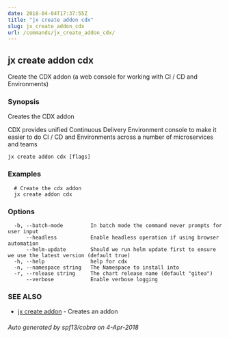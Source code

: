 ```yaml
---
date: 2018-04-04T17:37:55Z
title: "jx create addon cdx"
slug: jx_create_addon_cdx
url: /commands/jx_create_addon_cdx/
---
```

## jx create addon cdx

Create the CDX addon (a web console for working with CI / CD and Environments)

### Synopsis

Creates the CDX addon 

CDX provides unified Continuous Delivery Environment console to make it easier to do CI / CD and Environments across a number of microservices and teams

```
jx create addon cdx [flags]
```

### Examples

```
  # Create the cdx addon
  jx create addon cdx
```

### Options

```
  -b, --batch-mode         In batch mode the command never prompts for user input
      --headless           Enable headless operation if using browser automation
      --helm-update        Should we run helm update first to ensure we use the latest version (default true)
  -h, --help               help for cdx
  -n, --namespace string   The Namespace to install into
  -r, --release string     The chart release name (default "gitea")
      --verbose            Enable verbose logging
```

### SEE ALSO

* [jx create addon](/commands/jx_create_addon/)	 - Creates an addon

###### Auto generated by spf13/cobra on 4-Apr-2018
